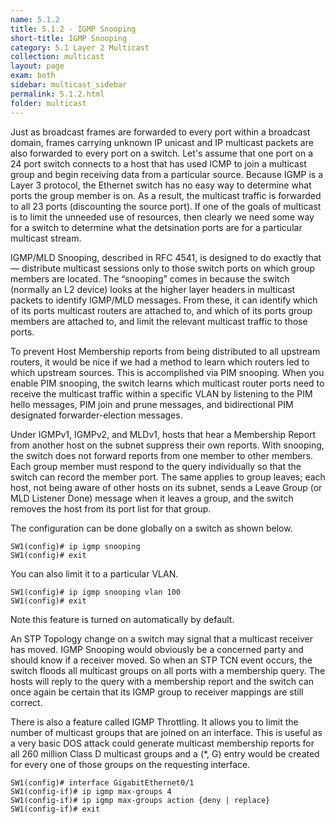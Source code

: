 ```yaml
---
name: 5.1.2
title: 5.1.2 - IGMP Snooping
short-title: IGMP Snooping
category: 5.1 Layer 2 Multicast 
collection: multicast
layout: page
exam: both
sidebar: multicast_sidebar
permalink: 5.1.2.html
folder: multicast
---
```

Just as broadcast frames are forwarded to every port within a broadcast domain, frames carrying unknown IP unicast and IP multicast packets are also forwarded to every port on a switch. Let's assume that one port on a 24 port switch connects to a host that has used ICMP to join a multicast group and begin receiving data from a particular source. Because IGMP is a Layer 3 protocol, the Ethernet switch has no easy way to determine what ports the group member is on. As a result, the multicast traffic is forwarded to all 23 ports (discounting the source port). If one of the goals of multicast is to limit the unneeded use of resources, then clearly we need some way for a switch to determine what the detsination ports are for a particular multicast stream.

IGMP/MLD Snooping, described in RFC 4541, is designed to do exactly that — distribute multicast sessions only to those switch ports on which group members are located. The “snooping” comes in because the switch (normally an L2 device) looks at the higher layer headers in multicast packets to identify IGMP/MLD messages. From these, it can identify which of its ports multicast routers are attached to, and which of its ports group members are attached to, and limit the relevant multicast traffic to those ports.

To prevent Host Membership reports from being distributed to all upstream routers, it would be nice if we had a method to learn which routers led to which upstream sources. This is accomplished via PIM snooping. When you enable PIM snooping, the switch learns which multicast router ports need to receive the multicast traffic within a specific VLAN by listening to the PIM hello messages, PIM join and prune messages, and bidirectional PIM designated forwarder-election messages.

Under IGMPv1, IGMPv2, and MLDv1, hosts that hear a Membership Report from another host on the subnet suppress their own reports. With snooping, the switch does not forward reports from one member to other members. Each group member must respond to the query individually so that the switch can record the member port. The same applies to group leaves; each host, not being aware of other hosts on its subnet, sends a Leave Group (or MLD Listener Done) message when it leaves a group, and the switch removes the host from its port list for that group.

The configuration can be done globally on a switch as shown below.
```
SW1(config)# ip igmp snooping
SW1(config)# exit
```
You can also limit it to a particular VLAN.
```
SW1(config)# ip igmp snooping vlan 100
SW1(config)# exit
```

Note this feature is turned on automatically by default.

An STP Topology change on a switch may signal that a multicast receiver has moved. IGMP Snooping would obviously be a concerned party and should know if a receiver moved. So when an STP TCN event occurs, the switch floods all multicast groups on all ports with a membership query. The hosts will reply to the query with a membership report and the switch can once again be certain that its IGMP group to receiver mappings are still correct.

There is also a feature called IGMP Throttling. It allows you to limit the number of multicast groups that are joined on an interface. This is useful as a very basic DOS attack could generate multicast membership reports for all 260 million Class D multicast groups and a (*, G) entry would be created for every one of those groups on the requesting interface.
```
SW1(config)# interface GigabitEthernet0/1
SW1(config-if)# ip igmp max-groups 4
SW1(config-if)# ip igmp max-groups action {deny | replace}
SW1(config-if)# exit
```